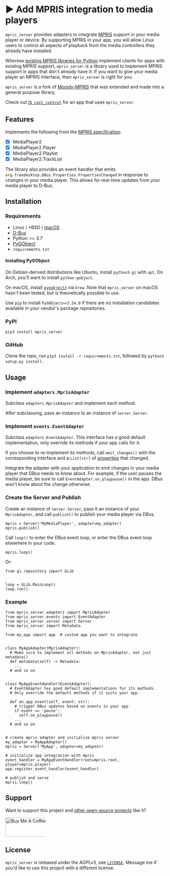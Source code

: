 # ▶️ Add MPRIS integration to media players

`mpris_server` provides adapters to integrate [MPRIS](https://specifications.freedesktop.org/mpris-spec/2.2/) support in
your media player or device. By supporting MPRIS in your app, you will allow Linux users to control all aspects of
playback from the media controllers they already have installed.

Whereas [existing MPRIS libraries for Python](https://github.com/hugosenari/mpris2) implement clients for apps with
existing MPRIS support, `mpris_server` is a library used to implement MPRIS support in apps that don't already have it.
If you want to give your media player an MPRIS interface, then `mpris_server` is right for you.

`mpris_server` is a fork of [Mopidy-MPRIS](https://github.com/mopidy/mopidy-mpris) that was extended and made into a
general purpose library.

Check out [`📺 cast_control`](https://github.com/alexdelorenzo/cast_control) for an app that uses `mpris_server`.

## Features

Implements the following from the [MPRIS specification](https://specifications.freedesktop.org/mpris-spec/2.2/):

* [x] MediaPlayer2
* [x] MediaPlayer2.Player
* [x] MediaPlayer2.Playlist
* [x] MediaPlayer2.TrackList

The library also provides an event handler that emits `org.freedesktop.DBus.Properties.PropertiesChanged` in response to
changes in your media player. This allows for real-time updates from your media player to D-Bus.

## Installation

### Requirements

- Linux / *BSD / [macOS](https://github.com/zbentley/dbus-osx-examples)
- [D-Bus](https://www.freedesktop.org/wiki/Software/dbus/)
- Python >= 3.7
- [PyGObject](https://pypi.org/project/PyGObject/)
- `requirements.txt`

#### Installing PyGObject

On Debian-derived distributions like Ubuntu, install `python3-gi` with `apt`. On Arch, you'll want to
install `python-gobject`.

On macOS, install [`pygobject3`](https://formulae.brew.sh/formula/pygobject3) via `brew`. Note that `mpris_server` on
macOS hasn't been tested, but is theoretically possible to use.

Use `pip` to install `PyGObject>=3.34.0` if there are no installation candidates available in your vendor's package
repositories.

### PyPI

`pip3 install mpris_server`

### GitHub

Clone the repo, run `pip3 install -r requirements.txt`, followed by `python3 setup.py install`.

## Usage

### Implement `adapters.MprisAdapter`

Subclass `adapters.MprisAdapter` and implement each method.

After subclassing, pass an instance to an instance of `server.Server`.

### Implement `events.EventAdapter`

Subclass `adapters.EventAdapter`. This interface has a good default implementation, only override its methods if your
app calls for it.

If you choose to re-implement its methods, call `emit_changes()` with the corresponding interface and a `List[str]`
of [properties](https://specifications.freedesktop.org/mpris-spec/2.2/Player_Interface.html) that changed.

Integrate the adapter with your application to emit changes in your media player that DBus needs to know about. For
example, if the user pauses the media player, be sure to call `EventAdapter.on_playpause()` in the app. DBus won't know
about the change otherwise.

### Create the Server and Publish

Create an instance of `server.Server`, pass it an instance of your `MprisAdapter`, and call `publish()` to publish your
media player via DBus.

```python3
mpris = Server('MyMediaPlayer', adapter=my_adapter)
mpris.publish() 
```

Call `loop()` to enter the DBus event loop, or enter the DBus event loop elsewhere in your code.

```python3
mpris.loop() 
```

Or:

```python3
from gi.repository import GLib


loop = GLib.MainLoop()
loop.run()
```

### Example

```python3
from mpris_server.adapters import MprisAdapter
from mpris_server.events import EventAdapter
from mpris_server.server import Server
from mpris_server import Metadata

from my_app import app  # custom app you want to integrate


class MyAppAdapter(MprisAdapter):
  # Make sure to implement all methods on MprisAdapter, not just metadata()
  def metadata(self) -> Metadata:
    ...
  # and so on


class MyAppEventHandler(EventAdapter):
  # EventAdapter has good default implementations for its methods.
  # Only override the default methods if it suits your app.

  def on_app_event(self, event: str):
    # trigger DBus updates based on events in your app
    if event == 'pause':
      self.on_playpause()
    ...
  # and so on


# create mpris adapter and initialize mpris server
my_adapter = MyAppAdapter()
mpris = Server('MyApp', adapter=my_adapter)

# initialize app integration with mpris
event_handler = MyAppEventHandler(root=mpris.root, player=mpris.player)
app.register_event_handler(event_handler)

# publish and serve
mpris.loop()
```

## Support

Want to support this project and [other open-source projects](https://github.com/alexdelorenzo) like it?

<a href="https://www.buymeacoffee.com/alexdelorenzo" target="_blank"><img src="https://cdn.buymeacoffee.com/buttons/v2/default-blue.png" alt="Buy Me A Coffee" height="60px" style="height: 60px !important;width: 217px !important;max-width:25%" ></a>

## License

`mpris_server` is released under the AGPLv3, see [`LICENSE`](/LICENSE). Message me if you'd like to use this project
with a different license.
